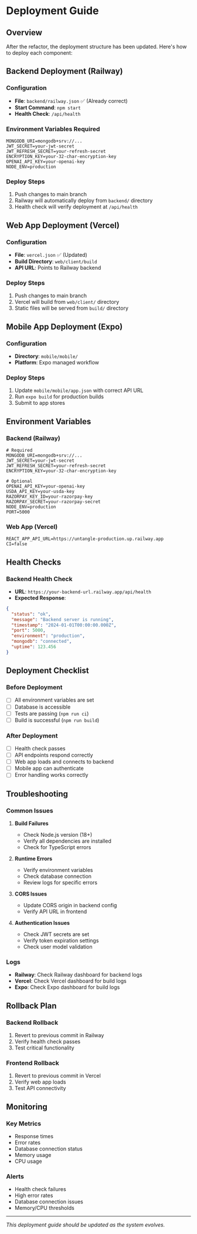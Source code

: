 # Deployment Guide

## Overview

After the refactor, the deployment structure has been updated. Here's how to deploy each component:

## Backend Deployment (Railway)

### Configuration
- **File**: `backend/railway.json` ✅ (Already correct)
- **Start Command**: `npm start`
- **Health Check**: `/api/health`

### Environment Variables Required
```env
MONGODB_URI=mongodb+srv://...
JWT_SECRET=your-jwt-secret
JWT_REFRESH_SECRET=your-refresh-secret
ENCRYPTION_KEY=your-32-char-encryption-key
OPENAI_API_KEY=your-openai-key
NODE_ENV=production
```

### Deploy Steps
1. Push changes to main branch
2. Railway will automatically deploy from `backend/` directory
3. Health check will verify deployment at `/api/health`

## Web App Deployment (Vercel)

### Configuration
- **File**: `vercel.json` ✅ (Updated)
- **Build Directory**: `web/client/build`
- **API URL**: Points to Railway backend

### Deploy Steps
1. Push changes to main branch
2. Vercel will build from `web/client/` directory
3. Static files will be served from `build/` directory

## Mobile App Deployment (Expo)

### Configuration
- **Directory**: `mobile/mobile/`
- **Platform**: Expo managed workflow

### Deploy Steps
1. Update `mobile/mobile/app.json` with correct API URL
2. Run `expo build` for production builds
3. Submit to app stores

## Environment Variables

### Backend (Railway)
```env
# Required
MONGODB_URI=mongodb+srv://...
JWT_SECRET=your-jwt-secret
JWT_REFRESH_SECRET=your-refresh-secret
ENCRYPTION_KEY=your-32-char-encryption-key

# Optional
OPENAI_API_KEY=your-openai-key
USDA_API_KEY=your-usda-key
RAZORPAY_KEY_ID=your-razorpay-key
RAZORPAY_SECRET=your-razorpay-secret
NODE_ENV=production
PORT=5000
```

### Web App (Vercel)
```env
REACT_APP_API_URL=https://untangle-production.up.railway.app
CI=false
```

## Health Checks

### Backend Health Check
- **URL**: `https://your-backend-url.railway.app/api/health`
- **Expected Response**: 
```json
{
  "status": "ok",
  "message": "Backend server is running",
  "timestamp": "2024-01-01T00:00:00.000Z",
  "port": 5000,
  "environment": "production",
  "mongodb": "connected",
  "uptime": 123.456
}
```

## Deployment Checklist

### Before Deployment
- [ ] All environment variables are set
- [ ] Database is accessible
- [ ] Tests are passing (`npm run ci`)
- [ ] Build is successful (`npm run build`)

### After Deployment
- [ ] Health check passes
- [ ] API endpoints respond correctly
- [ ] Web app loads and connects to backend
- [ ] Mobile app can authenticate
- [ ] Error handling works correctly

## Troubleshooting

### Common Issues

1. **Build Failures**
   - Check Node.js version (18+)
   - Verify all dependencies are installed
   - Check for TypeScript errors

2. **Runtime Errors**
   - Verify environment variables
   - Check database connection
   - Review logs for specific errors

3. **CORS Issues**
   - Update CORS origin in backend config
   - Verify API URL in frontend

4. **Authentication Issues**
   - Check JWT secrets are set
   - Verify token expiration settings
   - Check user model validation

### Logs

- **Railway**: Check Railway dashboard for backend logs
- **Vercel**: Check Vercel dashboard for build logs
- **Expo**: Check Expo dashboard for build logs

## Rollback Plan

### Backend Rollback
1. Revert to previous commit in Railway
2. Verify health check passes
3. Test critical functionality

### Frontend Rollback
1. Revert to previous commit in Vercel
2. Verify web app loads
3. Test API connectivity

## Monitoring

### Key Metrics
- Response times
- Error rates
- Database connection status
- Memory usage
- CPU usage

### Alerts
- Health check failures
- High error rates
- Database connection issues
- Memory/CPU thresholds

---

*This deployment guide should be updated as the system evolves.*
